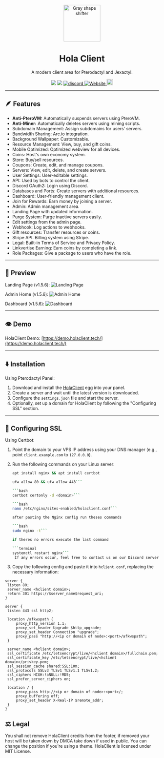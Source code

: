 <p align="center">
  <img src="https://media.discordapp.net/attachments/1082632266506850344/1108449684709703770/image.png" alt="Gray shape shifter" height="120" style="max-width: 100%;">
</p>
<h1 align="center" tabindex="-1" dir="auto">Hola Client</h1>
<p align="center" dir="auto">A modern client area for Pterodactyl and Jexactyl.</p>
<p align="center">
  <a><img src="https://img.shields.io/github/downloads/CR072/HolaClient/total?color=blue&label=Downloads @ Total"/>
  <img src="https://img.shields.io/github/downloads/CR072/HolaClient/latest/total?color=blue&label=Downloads @ Latest"/>
  <a href="https://discord.gg/CvqRH9TrYK"><img src="https://img.shields.io/discord/1038719273658499072?color=blue&label=Discord&logo=HolaClient&logoColor=blue" alt="discord" />
  <a href="https://docs.holaclient.tech"><img alt="Website" src="https://img.shields.io/website?down_color=lightred&down_message=Offline&label=Docs&up_color=blue&up_message=Online&url=https%3A%2F%2Fholaclient.tech%2F">
  <a  href="https://github.com/CR072/HolaClient/stargazers"><img src="https://img.shields.io/github/stars/CR072/HolaClient?label=Stars %E2%AD%90" height="20"/></a>
</p>

---

## 🪶 Features
- **Anti-PteroVM:** Automatically suspends servers using PteroVM.
- **Anti-Miner:** Automatically deletes servers using mining scripts.
- Subdomain Management: Assign subdomains for users' servers.
- Bandwidth Sharing: Arc.io integration.
- Background Wallpaper: Customizable.
- Resource Management: View, buy, and gift coins.
- Mobile Optimized: Optimized webview for all devices.
- Coins: Host's own economy system.
- Store: Buy/sell resources.
- Coupons: Create, edit, and manage coupons.
- Servers: View, edit, delete, and create servers.
- User Settings: User-editable settings.
- API: Used by bots to control the client.
- Discord OAuth2: Login using Discord.
- Databases and Ports: Create servers with additional resources.
- Dashboard: User-friendly management client.
- Join for Rewards: Earn money by joining a server.
- Admin: Admin management area.
- Landing Page with updated information.
- Purge System: Purge inactive servers easily.
- Edit settings from the admin page.
- Webhook: Log actions to webhooks.
- Gift resources: Transfer resources or coins.
- Stripe API: Billing system using Stripe.
- Legal: Built-in Terms of Service and Privacy Policy.
- Linkvertise Earning: Earn coins by completing a link.
- Role Packages: Give a package to users who have the role.

---

## 👀 Preview
Landing Page (v1.5.6):
![Landing Page](https://github.com/CR072/HolaClient/assets/102372274/8b3b0cea-1b7f-44e3-abf4-6da6c09a6e2b)

Admin Home (v1.5.6):
![Admin Home](https://github.com/CR072/HolaClient/assets/102372274/7a748fb0-1d6d-43ea-a1e2-4ce394d1d363)

Dashboard (v1.5.6):
![Dashboard](https://github.com/CR072/HolaClient/assets/102372274/da903395-0c60-4b4c-bd38-ab458699ba48)

---

## 👁️ Demo
HolaClient Demo: [https://demo.holaclient.tech/](https://demo.holaclient.tech/)

---

## ⬇️ Installation
Using Pterodactyl Panel:
1. Download and install the [HolaClient](https://github.com/ItzBenoitXD/holaclient-installer) egg into your panel.
2. Create a server and wait until the latest version is downloaded.
3. Configure the `settings.json` file and start the server.
4. Optionally, set up a domain for HolaClient by following the "Configuring SSL" section.

---

## 💠 Configuring SSL
Using Certbot:
1. Point the domain to your VPS IP address using your DNS manager (e.g., point `client.example.com` to `127.0.0.0`).
2. Run the following commands on your Linux server:
    ```bash
    apt install nginx && apt install certbot
    ```
   
    ```bash
    ufw allow 80 && ufw allow 443```
   
    ```bash
    certbot certonly -d <domain>```
   
    ```bash
    nano /etc/nginx/sites-enabled/holaclient.conf```
    
    after pasting the Nginx config run theses commands
    
   ```bash
    sudo nginx -t```
   
    if theres no errors execute the last command
   
    ```terminal
    systemctl restart nginx```
     If any errors occur, feel free to contact us on our Discord server.

3. Copy the following config and paste it into `hclient.conf`, replacing the necessary information:
```nginx
server {
 listen 80;
 server_name <hclient domain>;
 return 301 https://$server_name$request_uri;
}

server {
 listen 443 ssl http2;

 location /afkwspath {
     proxy_http_version 1.1;
     proxy_set_header Upgrade $http_upgrade;
     proxy_set_header Connection "upgrade";
     proxy_pass "http://<ip or domain of node>:<port>/afkwspath";
 }

 server_name <hclient domain>;
 ssl_certificate /etc/letsencrypt/live/<hclient domain>/fullchain.pem;
 ssl_certificate_key /etc/letsencrypt/live/<hclient domain>/privkey.pem;
 ssl_session_cache shared:SSL:10m;
 ssl_protocols SSLv3 TLSv1 TLSv1.1 TLSv1.2;
 ssl_ciphers HIGH:!aNULL:!MD5;
 ssl_prefer_server_ciphers on;

 location / {
     proxy_pass http://<ip or domain of node>:<port>/;
     proxy_buffering off;
     proxy_set_header X-Real-IP $remote_addr;
 }
}
```
## ⚖️  Legal
You shall not remove HolaClient credits from the footer, if removed your host will be taken down by DMCA take down if used in public. You can change the position if you're using a theme. HolaClient is licensed under MIT License.
